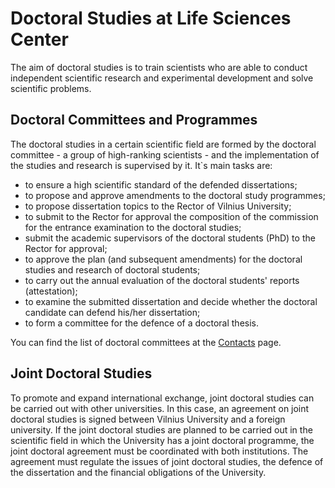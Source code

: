 # Doctoral Studies at Life Sciences Center

The aim of doctoral studies is to train scientists who are able to conduct
independent scientific research and experimental development and solve scientific
problems.

## Doctoral Committees and Programmes

The doctoral studies in a certain scientific field are formed by the doctoral committee - a
group of high-ranking scientists - and the implementation of the studies and research is
supervised by it. It`s main tasks are:

- to ensure a high scientific standard of the defended dissertations;
- to propose and approve amendments to the doctoral study programmes;
- to propose dissertation topics to the Rector of Vilnius University;
- to submit to the Rector for approval the composition of the commission for the entrance examination to the doctoral studies;
- submit the academic supervisors of the doctoral students (PhD) to the Rector for approval;
- to approve the plan (and subsequent amendments) for the doctoral studies and research of doctoral students;
- to carry out the annual evaluation of the doctoral students' reports (attestation);
- to examine the submitted dissertation and decide whether the doctoral candidate can defend his/her dissertation;
- to form a committee for the defence of a doctoral thesis.

You can find the list of doctoral committees at the [Contacts](../contacts.md#phd-committees) page.

## Joint Doctoral Studies

To promote and expand international exchange, joint doctoral studies can be carried out with
other universities. In this case, an agreement on joint doctoral studies is signed between
Vilnius University and a foreign university. If the joint doctoral studies are planned to be
carried out in the scientific field in which the University has a joint doctoral programme, the
joint doctoral agreement must be coordinated with both institutions. The agreement must
regulate the issues of joint doctoral studies, the defence of the dissertation and the financial
obligations of the University.
